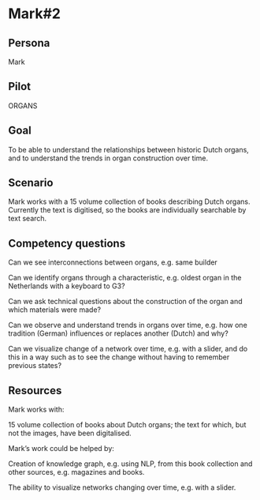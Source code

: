 # Mark#2

## Persona

Mark

## Pilot

ORGANS

## Goal

To be able to understand the relationships between historic Dutch organs, and to understand the trends in organ construction over time.

## Scenario

Mark works with a 15 volume collection of books describing Dutch organs.  Currently the text is digitised, so the books are individually searchable by text search.

## Competency questions

Can we see interconnections between organs, e.g. same builder

Can we identify organs through a characteristic, e.g. oldest organ in the Netherlands with a keyboard to G3?

Can we ask technical questions about the construction of the organ and which materials were made?

Can we observe and understand trends in organs over time, e.g. how one tradition (German) influences or replaces another (Dutch) and why?

Can we visualize change of a network over time, e.g. with a slider, and do this in a way such as to see the change without having to remember previous states?

## Resources

Mark works with:

15 volume collection of books about Dutch organs; the text for which, but not the images, have been digitalised.

Mark’s work could be helped by:

Creation of knowledge graph, e.g. using NLP, from this book collection and other sources, e.g. magazines and books.

The ability to visualize networks changing over time, e.g. with a slider.

